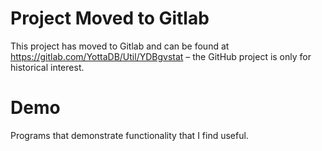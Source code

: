 # Project Moved to Gitlab

This project has moved to Gitlab and can be found at https://gitlab.com/YottaDB/Util/YDBgvstat – the GitHub project is only for historical interest.

# Demo
Programs that demonstrate functionality that I find useful.
